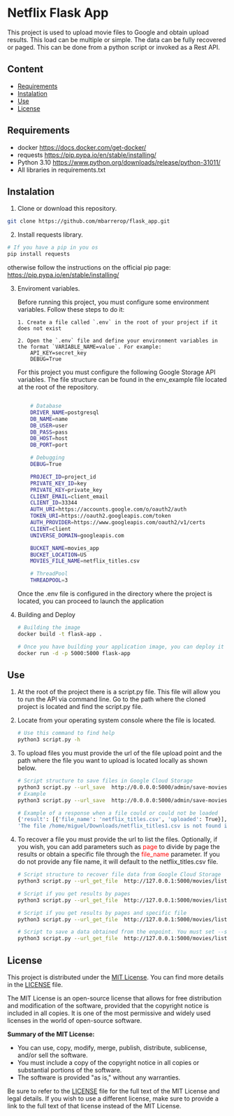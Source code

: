 # Netflix Flask App

This project is used to upload movie files to Google and obtain upload results. This load can be multiple or simple. The data can be fully recovered or paged. This can be done from a python script or invoked as a Rest API.

## Content

- [Requirements](#requisitos)
- [Instalation](#instalación)
- [Use](#uso)
- [License](#licencia)

## Requirements

- docker https://docs.docker.com/get-docker/
- requests https://pip.pypa.io/en/stable/installing/
- Python 3.10 https://www.python.org/downloads/release/python-31011/
- All libraries in requirements.txt

## Instalation

1. Clone or download this repository.

```bash
git clone https://github.com/mbarrerop/flask_app.git
```

2. Install requests library.

```bash
# If you have a pip in you os
pip install requests
```

otherwise follow the instructions on the official pip page: https://pip.pypa.io/en/stable/installing/

3.  Enviroment variables.

    Before running this project, you must configure some environment variables. Follow these steps to do it:

        1. Create a file called `.env` in the root of your project if it does not exist

        2. Open the `.env` file and define your environment variables in the format `VARIABLE_NAME=value`. For example:
            API_KEY=secret_key
            DEBUG=True

    For this project you must configure the following Google Storage API variables. The file structure can be found in the env_example file located at the root of the repository.

    ```bash

        # Database
        DRIVER_NAME=postgresql
        DB_NAME=name
        DB_USER=user
        DB_PASS=pass
        DB_HOST=host
        DB_PORT=port

        # Debugging
        DEBUG=True

        PROJECT_ID=project_id
        PRIVATE_KEY_ID=key
        PRIVATE_KEY=private_key
        CLIENT_EMAIL=client_email
        CLIENT_ID=33344
        AUTH_URI=https://accounts.google.com/o/oauth2/auth
        TOKEN_URI=https://oauth2.googleapis.com/token
        AUTH_PROVIDER=https://www.googleapis.com/oauth2/v1/certs
        CLIENT=client
        UNIVERSE_DOMAIN=googleapis.com

        BUCKET_NAME=movies_app
        BUCKET_LOCATION=US
        MOVIES_FILE_NAME=netflix_titles.csv

        # ThreadPool
        THREADPOOL=3
    ```

    Once the .env file is configured in the directory where the project is located, you can proceed to launch the application

4.  Building and Deploy
    ```bash
    # Building the image
    docker build -t flask-app .
    ```
    ```bash
    # Once you have building your application image, you can deploy it using Docker.
    docker run -d -p 5000:5000 flask-app
    ```

## Use

1. At the root of the project there is a script.py file. This file will allow you to run the API via command line. Go to the path where the cloned project is located and find the script.py file.
2. Locate from your operating system console where the file is located.

   ```bash
   # Use this command to find help
   python3 script.py -h
   ```

3. To upload files you must provide the url of the file upload point and the path where the file you want to upload is located locally as shown below.
   ```bash
   # Script structure to save files in Google Cloud Storage
   python3 script.py --url_save  http://0.0.0.0:5000/admin/save-movies --file_paths "/dir/path/one.csv" "/dir/path/two.csv"
   # Example
   python3 script.py --url_save  http://0.0.0.0:5000/admin/save-movies --file_paths "/home/miguel/Downloads/netflix_titles.csv" "/home/miguel/Downloads/netflix_titles_1.csv"
   ```
   ```bash
   # Example of a response when a file could or could not be loaded
   {'result': [{'file_name': 'netflix_titles.csv', 'uploaded': True}], 'status_code': 200}
   'The file /home/miguel/Downloads/netflix_titles1.csv is not found in the specified path.'
   ```
4. To recover a file you must provide the url to list the files. Optionally, if you wish, you can add parameters such as <span style="color: red;">page</span> to divide by page the results or obtain a specific file through the <span style="color: red;">file_name</span> parameter. If you do not provide any file name, it will default to the netflix_titles.csv file.

   ```bash
   # Script structure to recover file data from Google Cloud Storage
   python3 script.py --url_get_file  http://127.0.0.1:5000/movies/list

   # Script if you get results by pages
   python3 script.py --url_get_file  http://127.0.0.1:5000/movies/list?page=1

   # Script if you get results by pages and specific file
   python3 script.py --url_get_file  http://127.0.0.1:5000/movies/list?page=1&file_name=netflix_titles_1.csv

   # Script to save a data obtained from the enpoint. You must set --save_file as True and a correct path from you local system
   python3 script.py --url_get_file  http://127.0.0.1:5000/movies/list?file_name=netflix_titles_1.csv --save_file True --save_path /home/miguel
   ```

## License

This project is distributed under the [MIT License](LICENSE). You can find more details in the [LICENSE](LICENSE) file.

The MIT License is an open-source license that allows for free distribution and modification of the software, provided that the copyright notice is included in all copies. It is one of the most permissive and widely used licenses in the world of open-source software.

**Summary of the MIT License:**

- You can use, copy, modify, merge, publish, distribute, sublicense, and/or sell the software.
- You must include a copy of the copyright notice in all copies or substantial portions of the software.
- The software is provided "as is," without any warranties.

Be sure to refer to the [LICENSE](LICENSE) file for the full text of the MIT License and legal details. If you wish to use a different license, make sure to provide a link to the full text of that license instead of the MIT License.
